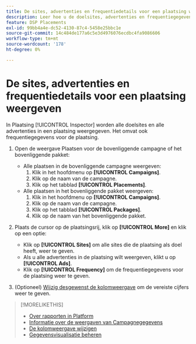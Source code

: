 ```yaml
---
title: De sites, advertenties en frequentiedetails voor een plaatsing weergeven
description: Leer hoe u de doelsites, advertenties en frequentiegegevens voor een plaatsing bekijkt.
feature: DSP Placements
exl-id: 99bb4a4e-dc52-4130-87c4-5458e25bbc1e
source-git-commit: 14c484de177a6c5e3d4976076ecdbc4fa9086606
workflow-type: tm+mt
source-wordcount: '178'
ht-degree: 0%

---
```


# De sites, advertenties en frequentiedetails voor een plaatsing weergeven

In Plaatsing [!UICONTROL Inspector] worden alle doelsites en alle advertenties in een plaatsing weergegeven. Het omvat ook frequentiegegevens voor de plaatsing.

1. Open de weergave Plaatsen voor de bovenliggende campagne of het bovenliggende pakket:

   * Alle plaatsen in de bovenliggende campagne weergeven:
      1. Klik in het hoofdmenu op **[!UICONTROL Campaigns]**.
      1. Klik op de naam van de campagne.
      1. Klik op het tabblad **[!UICONTROL Placements]**.
   * Alle plaatsen in het bovenliggende pakket weergeven:
      1. Klik in het hoofdmenu op **[!UICONTROL Campaigns]**.
      1. Klik op de naam van de campagne.
      1. Klik op het tabblad **[!UICONTROL Packages]**.
      1. Klik op de naam van het bovenliggende pakket.


1. Plaats de cursor op de plaatsingsrij, klik op **[!UICONTROL More]** en klik op een optie:
   * Klik op **[!UICONTROL Sites]** om alle sites die de plaatsing als doel heeft, weer te geven.
   * Als u alle advertenties in de plaatsing wilt weergeven, klikt u op **[!UICONTROL Ads]**.
   * Klik op **[!UICONTROL Frequency]** om de frequentiegegevens voor de plaatsing weer te geven.

1. (Optioneel) [Wijzig desgewenst de kolomweergave](column-view-change.md) om de vereiste cijfers weer te geven.

>[!MORELIKETHIS]
>
>* [Over rapporten in Platform](campaign-reports-about.md)
>* [Informatie over de weergaven van Campagnegegevens](campaign-data-views-about.md)
>* [De kolomweergave wijzigen](column-view-change.md)
>* [Gegevensvisualisatie beheren](campaign-data-visualization-manage.md)

